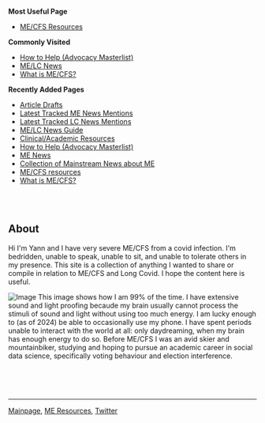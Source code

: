 <head>
    <script type="application/ld+json">
    {
      "@context" : "https://schema.org",
      "@type" : "WebSite",
      "name" : "Yann's Site",
      "alternateName" : "Yann's ME/CFS Site",
      "url" : "https://mecfsadvocacy.org/"
    }
  </script>
</head>

**Most Useful Page** 
* [ME/CFS Resources](useful-resources.md)

**Commonly Visited**
* [How to Help (Advocacy Masterlist)](https://me-cfs.github.io/resources/advocacy/)
* [ME/LC News](https://me-cfs.github.io/news/community/)
* [What is ME/CFS?](me-cfs.md)

**Recently Added Pages**
* [Article Drafts](https://mecfsadvocacy.org/drafts/)
* [Latest Tracked ME News Mentions](https://me-cfs.github.io/news/me/)
* [Latest Tracked LC News Mentions](https://me-cfs.github.io/news/lc/)
* [ME/LC News Guide](https://me-cfs.github.io/news/)
* [Clinical/Academic Resources](clinical-resources.md)
* [How to Help (Advocacy Masterlist)](https://me-cfs.github.io/resources/advocacy/)
* [ME News](https://me-cfs.github.io/news/community/)
* [Collection of Mainstream News about ME](https://me-cfs.github.io/news/collection/mainstream.html)
* [ME/CFS resources](useful-resources.md)
* [What is ME/CFS?](me-cfs.md)

<br/> <br/>

## About
Hi I'm Yann and I have very severe ME/CFS from a covid infection. I'm bedridden, unable to speak, unable to sit, and unable to tolerate others in my presence. This site is a collection of anything I wanted to share or compile in relation to ME/CFS and Long Covid. I hope the content here is useful. 

![Image](https://me-cfs.github.io/files/img/me_very_severe.jpeg)
This image shows how I am 99% of the time. I have extensive sound and light proofing becaude my brain usually cannot process the stimuli of sound and light without using too much energy. I am lucky enough to (as of 2024) be able to occasionally use my phone. I have spent periods unable to interact with the world at all: only daydreaming, when my brain has enough energy to do so. Before ME/CFS I was an avid skier and mountainbiker, studying and hoping to pursue an academic career in social data science, specifically voting behaviour and election interference.

<br/><br/><br/>

---

[Mainpage](https://mecfsadvocacy.org/), [ME Resources](useful-resources.md), [Twitter](https://twitter.com/yann_mecfs)


